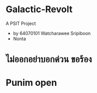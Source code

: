 # Galactic-Revolt
 A PSIT Project
 - by 64070101 Watcharawee Sripiboon
 - Nonta
# ไม่ออกอย่าบอกด่วน ขอร้อง
# Punim open